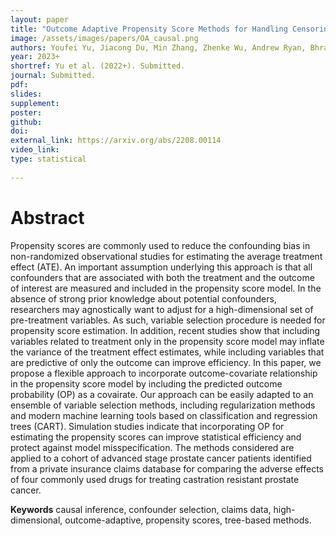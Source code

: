 ```yaml
---
layout: paper
title: "Outcome Adaptive Propensity Score Methods for Handling Censoring and High-Dimensionality: Application to Insurance Claims"
image: /assets/images/papers/OA_causal.png
authors: Youfei Yu, Jiacong Du, Min Zhang, Zhenke Wu, Andrew Ryan, Bhramar Mukherjee
year: 2023+
shortref: Yu et al. (2022+). Submitted.
journal: Submitted.
pdf: 
slides: 
supplement: 
poster: 
github: 
doi: 
external_link: https://arxiv.org/abs/2208.00114
video_link: 
type: statistical
 
---
```


# Abstract

Propensity scores are commonly used to reduce the confounding bias in non-randomized observational studies for estimating the average treatment effect (ATE). An important assumption underlying this approach is that all confounders that are associated with both the treatment and the outcome of interest are measured and included in the propensity score model. In the absence of strong prior knowledge about potential confounders, researchers may agnostically want to adjust for a high-dimensional set of pre-treatment variables. As such, variable selection procedure is needed for propensity score estimation. In addition, recent studies show that including variables related to treatment only in the propensity score model may inflate the variance of the treatment effect estimates, while including variables that are predictive of only the outcome can improve efficiency. In this paper, we propose a flexible approach to incorporate outcome-covariate relationship in the propensity score model by including the predicted outcome probability (OP) as a covairate. Our approach can be easily adapted to an ensemble of variable selection methods, including regularization methods and modern machine learning tools based on classification and regression trees (CART). Simulation studies indicate that incorporating OP for estimating the propensity scores can improve statistical efficiency and protect against model misspecification. The methods considered are applied to a cohort of advanced stage prostate cancer patients identified from a private insurance claims database for comparing the adverse effects of four commonly used drugs for treating castration resistant prostate cancer.

**Keywords** causal inference, confounder selection, claims data, high-dimensional, outcome-adaptive, propensity scores, tree-based methods.